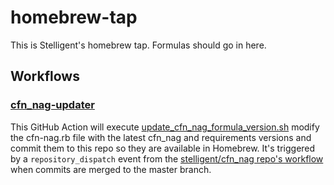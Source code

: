 # homebrew-tap
This is Stelligent's homebrew tap.  Formulas should go in here.

## Workflows

### [cfn_nag-updater](.github/workflows/cfn_nag-updater.yml)
This GitHub Action will execute [update_cfn_nag_formula_version.sh](.github/scripts/update_cfn_nag_formula_version.sh) modify the cfn-nag.rb file with the latest cfn_nag and requirements versions and commit them to this repo so they are available in Homebrew.  It's triggered by a `repository_dispatch` event from the [stelligent/cfn_nag repo's workflow](https://github.com/stelligent/cfn_nag/blob/master/.github/workflows/gempush.yml) when commits are merged to the master branch.
